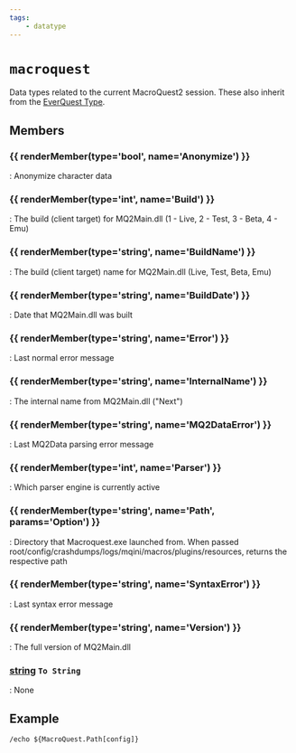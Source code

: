 ```yaml
---
tags:
    - datatype
---
```

# `macroquest`

Data types related to the current MacroQuest2 session.  These also inherit from the [EverQuest Type](datatype-everquest.md).

## Members

### {{ renderMember(type='bool', name='Anonymize') }}

:   Anonymize character data

### {{ renderMember(type='int', name='Build') }} 

:   The build (client target) for MQ2Main.dll (1 - Live, 2 - Test, 3 - Beta, 4 - Emu)

### {{ renderMember(type='string', name='BuildName') }} 

:   The build (client target) name for MQ2Main.dll (Live, Test, Beta, Emu)

### {{ renderMember(type='string', name='BuildDate') }} 

:   Date that MQ2Main.dll was built

### {{ renderMember(type='string', name='Error') }} 

:   Last normal error message

### {{ renderMember(type='string', name='InternalName') }} 

:   The internal name from MQ2Main.dll ("Next")

### {{ renderMember(type='string', name='MQ2DataError') }} 

:   Last MQ2Data parsing error message

### {{ renderMember(type='int', name='Parser') }} 

:   Which parser engine is currently active

### {{ renderMember(type='string', name='Path', params='Option') }} 

:   Directory that Macroquest.exe launched from.  When passed root/config/crashdumps/logs/mqini/macros/plugins/resources, returns the respective path

### {{ renderMember(type='string', name='SyntaxError') }} 

:   Last syntax error message

### {{ renderMember(type='string', name='Version') }} 

:   The full version of MQ2Main.dll

### [string][string] `To String`

:   None


## Example

```
/echo ${MacroQuest.Path[config]}
```

[int]: datatype-int.md
[string]: datatype-string.md
[achievementobj]: datatype-achievementobj.md
[bool]: datatype-bool.md
[time]: datatype-time.md
[achievement]: datatype-achievement.md
[achievementcat]: datatype-achievementcat.md
[altability]: datatype-altability.md
[spell]: ../data-types/datatype-spell.md
[bandolieritem]: #bandolieritem-datatype
[int64]: datatype-int64.md
[timestamp]: datatype-timestamp.md
[float]: datatype-float.md
[buff]: datatype-buff.md
[spawn]: datatype-spawn.md
[auratype]: datatype-auratype.md
[item]: datatype-item.md
[worldlocation]: datatype-worldlocation.md
[ticks]: datatype-ticks.md
[fellowship]: datatype-fellowship.md
[strinrg]: datatype-string.md
[xtarget]: datatype-xtarget.md
[dzmember]: datatype-dzmember.md
[window]: datatype-window.md
[zone]: datatype-zone.md
[fellowshipmember]: datatype-fellowshipmember.md
[class]: datatype-class.md
[heading]: datatype-heading.md
[ground]: datatype-ground.md
[inifile]: datatype-inifile.md
[inifilesection]: datatype-inifilesection.md
[inifilesectionkey]: datatype-inifilesectionkey.md
[double]: datatype-double.md
[invslot]: datatype-invslot.md
[augtype]: datatype-augtype.md
[itemspell]: datatype-itemspell.md
[evolving]: datatype-evolving.md
[keyringitem]: datatype-keyringitem.md

